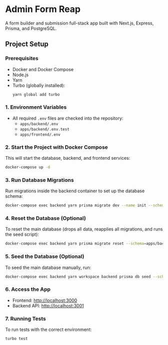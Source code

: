 # Admin Form Reap

A form builder and submission full-stack app built with Next.js, Express, Prisma, and PostgreSQL.

## Project Setup

### Prerequisites
- Docker and Docker Compose
- Node.js
- Yarn
- Turbo (globally installed):
  ```sh
  yarn global add turbo
  ```

### 1. Environment Variables
- All required `.env` files are checked into the repository:
  - `apps/backend/.env`
  - `apps/backend/.env.test`
  - `apps/frontend/.env`

### 2. Start the Project with Docker Compose
This will start the database, backend, and frontend services:
```sh
docker-compose up -d
```

### 3. Run Database Migrations
Run migrations inside the backend container to set up the database schema:
```sh
docker-compose exec backend yarn prisma migrate dev --name init --schema=apps/backend/prisma/schema.prisma
```

### 4. Reset the Database (Optional)
To reset the main database (drops all data, reapplies all migrations, and runs the seed script):
```sh
docker-compose exec backend yarn prisma migrate reset --schema=apps/backend/prisma/schema.prisma
```

### 5. Seed the Database (Optional)
To seed the main database manually, run:
```sh
docker-compose exec backend yarn workspace backend prisma db seed --schema=apps/backend/prisma/schema.prisma
```

### 6. Access the App
- Frontend: [http://localhost:3000](http://localhost:3000)
- Backend API: [http://localhost:3001](http://localhost:3001)

### 7. Running Tests
To run tests with the correct environment:
```sh
turbo test
```
